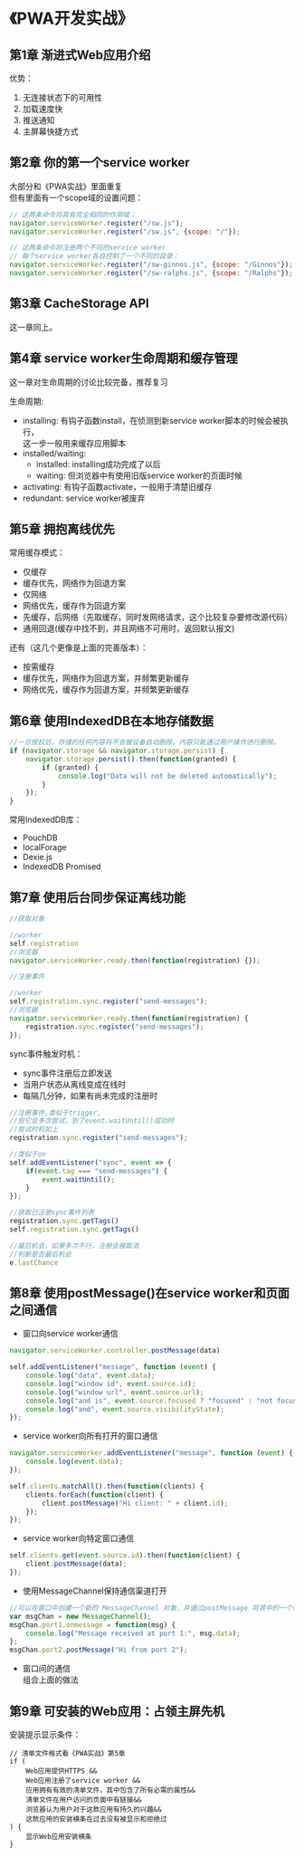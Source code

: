 # 《PWA开发实战》
## 第1章 渐进式Web应用介绍
优势：
1. 无连接状态下的可用性
2. 加载速度快
3. 推送通知
4. 主屏幕快捷方式

## 第2章 你的第一个service worker
大部分和《PWA实战》里面重复<br>
但有里面有一个scope域的设置问题：
```javascript
// 这两条命令将具有完全相同的作用域：
navigator.serviceWorker.register("/sw.js");
navigator.serviceWorker.register("/sw.js", {scope: "/"});

// 这两条命令将注册两个不同的service worker
// 每个service worker各自控制了一个不同的目录：
navigator.serviceWorker.register("/sw-ginnos.js", {scope: "/Ginnos"});
navigator.serviceWorker.register("/sw-ralphs.js", {scope: "/Ralphs"});
```

## 第3章 CacheStorage API
这一章同上。

## 第4章 service worker生命周期和缓存管理
这一章对生命周期的讨论比较完备，推荐复习

生命周期: 
* installing: 有钩子函数install，在侦测到新service worker脚本的时候会被执行，<br>
这一步一般用来缓存应用脚本
* installed/waiting:
    * installed: installing成功完成了以后
    * waiting: 但浏览器中有使用旧版service worker的页面时候
* activating: 有钩子函数activate，一般用于清楚旧缓存
* redundant: service worker被废弃


## 第5章 拥抱离线优先
常用缓存模式：
* 仅缓存
* 缓存优先，网络作为回退方案
* 仅网络
* 网络优先，缓存作为回退方案
* 先缓存，后网络（先取缓存，同时发网络请求，这个比较复杂要修改源代码）
* 通用回退(缓存中找不到，并且网络不可用时，返回默认报文)

还有（这几个更像是上面的完善版本）：
* 按需缓存
* 缓存优先，网络作为回退方案，并频繁更新缓存
* 网络优先，缓存作为回退方案，并频繁更新缓存




## 第6章 使用IndexedDB在本地存储数据

```javascript
//一旦授权后，存储的任何内容将不会被设备自动删除。内容只能通过用户操作进行删除。
if (navigator.storage && navigator.storage.persist) {
    navigator.storage.persist().then(function(granted) {
        if (granted) {
            console.log("Data will not be deleted automatically");
        }
    });
}
```

常用IndexedDB库：
* PouchDB
* localForage
* Dexie.js
* IndexedDB Promised




## 第7章 使用后台同步保证离线功能
```javascript
//获取对象

//worker
self.registration
//浏览器
navigator.serviceWorker.ready.then(function(registration) {});
```


```javascript
//注册事件

//worker
self.registration.sync.register("send-messages");
//浏览器
navigator.serviceWorker.ready.then(function(registration) {
    registration.sync.register("send-messages");
});
```

sync事件触发时机：
* sync事件注册后立即发送
* 当用户状态从离线变成在线时
* 每隔几分钟，如果有尚未完成的注册时

```javascript
//注册事件,类似于trigger,
//但它会多次尝试，到了event.waitUntil()成功时
//尝试时机如上
registration.sync.register("send-messages");

//类似于on
self.addEventListener("sync", event => {
    if(event.tag === "send-messages") {
        event.waitUntil();
    }
});

//获取已注册sync事件列表
registration.sync.getTags()
self.registration.sync.getTags()

//最后机会，如果多次不行，注册会被取消
//判断是否最后机会
e.lastChance
```


## 第8章 使用postMessage()在service worker和页面之间通信
* 窗口向service worker通信
```javascript
navigator.serviceWorker.controller.postMessage(data)

self.addEventListener("message", function (event) {
    console.log("data", event.data);
    console.log("window id", event.source.id);
    console.log("window url", event.source.url);
    console.log("and is", event.source.focused ? "focused" : "not focused");
    console.log("and", event.source.visibilityState);
});
```
* service worker向所有打开的窗口通信
```javascript
navigator.serviceWorker.addEventListener("message", function (event) {
    console.log(event.data);
});

self.clients.matchAll().then(function(clients) {
    clients.forEach(function(client) {
        client.postMessage("Hi client: " + client.id);
    });
});
```
* service worker向特定窗口通信
```javascript
self.clients.get(event.source.id).then(function(client) {
    client.postMessage(data);
});
```
* 使用MessageChannel保持通信渠道打开
```javascript
//可以在窗口中创建一个新的 MessageChannel 对象，并通过postMessage 将其中的一个端口传递给service worker
var msgChan = new MessageChannel();
msgChan.port1.onmessage = function(msg) {
    console.log("Message received at port 1:", msg.data);
};
msgChan.port2.postMessage("Hi from port 2");
```
* 窗口间的通信<br>
组合上面的做法


## 第9章 可安装的Web应用：占领主屏先机
安装提示显示条件：
```
// 清单文件格式看《PWA实战》第5章
if (
    Web应用提供HTTPS &&
    Web应用注册了service worker &&
    应用拥有有效的清单文件，其中包含了所有必需的属性&&
    清单文件在用户访问的页面中有链接&&
    浏览器认为用户对于这款应用有持久的兴趣&&
    这款应用的安装横条在过去没有被显示和拒绝过
) { 
    显示Web应用安装横条
}
```